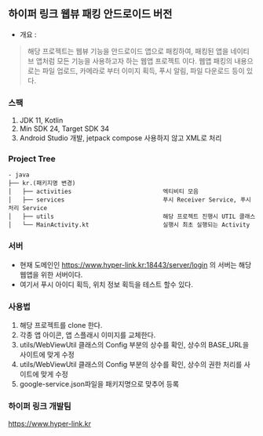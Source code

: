 ## 하이퍼 링크 웹뷰 패킹 안드로이드 버전
- 개요 : 
> 해당 프로젝트는 웹뷰 기능을 안드로이드 앱으로 패킹하여, 패킹된 앱을 네이티브 앱처럼 모든 기능을 사용하고자 하는 웹앱 프로젝트 이다. 
> 웹앱 패킹의 내용으로는 파일 업로드, 카메라로 부터 이미지 획득, 푸시 알림, 파일 다운로드 등이 있다.


### 스팩 
1. JDK 11, Kotlin 
2. Min SDK 24, Target SDK 34
3. Android Studio 개발, jetpack compose 사용하지 않고 XML로 처리


### Project Tree
```
- java
├── kr.(패키지명 변경)
│   ├── activities                          엑티비티 모음
│   ├── services                            푸시 Receiver Service, 푸시 처리 Service
│   ├── utils                               해당 프로젝트 진행시 UTIL 클래스
│   └── MainActivity.kt                     실행시 최초 실행되는 Activity
```

### 서버 
- 현재 도메인인 https://www.hyper-link.kr:18443/server/login 의 서버는 해당 웹앱을 위한 서버이다. 
- 여기서 푸시 아이디 획득, 위치 정보 획득을 테스트 할수 있다. 

### 사용법 
1. 해당 프로젝트를 clone 한다. 
2. 각종 앱 아이콘, 앱 스플래시 이미지를 교체한다. 
3. utils/WebViewUtil 클래스의 Config 부분의 상수를 확인, 상수의 BASE_URL을 사이트에 맞게 수정 
4. utils/WebViewUtil 클래스의 Config 부분의 상수를 확인, 상수의 권한 처리를 사이트에 맞게 수정
5. google-service.json파일을 패키지명으로 맞추어 등록




### 하이퍼 링크 개발팀 
https://www.hyper-link.kr
